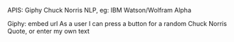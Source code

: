 APIS:
  Giphy
  Chuck Norris
  NLP, eg: IBM Watson/Wolfram Alpha

Giphy: embed url
As a user I can press a button for a random Chuck Norris Quote, or enter my own text
